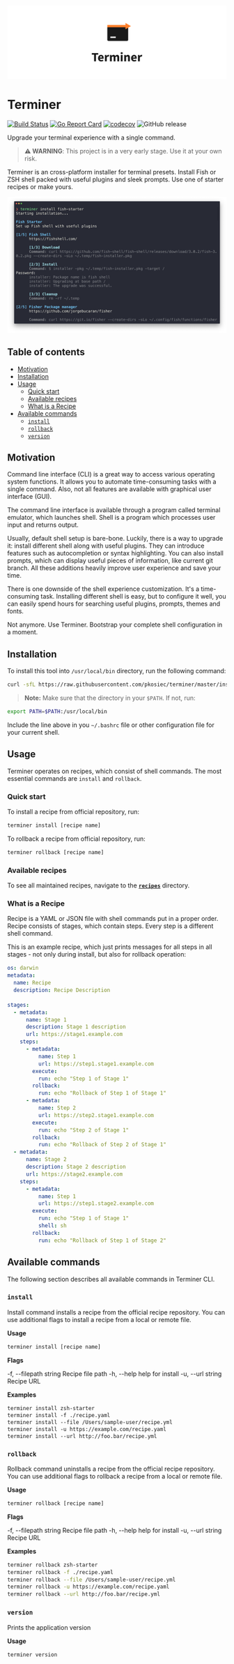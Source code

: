 ![Terminer](./assets/logo.png)

# Terminer

[![Build Status](https://travis-ci.com/pkosiec/terminer.svg?branch=master)](https://travis-ci.com/pkosiec/terminer) [![Go Report Card](https://goreportcard.com/badge/github.com/pkosiec/terminer)](https://goreportcard.com/report/github.com/pkosiec/terminer) [![codecov](https://codecov.io/gh/pkosiec/terminer/branch/master/graph/badge.svg)](https://codecov.io/gh/pkosiec/terminer) ![GitHub release](https://img.shields.io/github/release/pkosiec/terminer.svg)

Upgrade your terminal experience with a single command.

> **:warning: WARNING**: This project is in a very early stage. Use it at your own risk.

Terminer is an cross-platform installer for terminal presets. Install Fish or ZSH shell packed with useful plugins and sleek prompts. Use one of starter recipes or make yours.

![Screenshot](./assets/screenshot.png)

## Table of contents

- [Motivation](#motivation)
- [Installation](#installation)
- [Usage](#usage)
  - [Quick start](#quick-start)
  - [Available recipes](#available-recipes)
  - [What is a Recipe](#what-is-a-recipe)
- [Available commands](#available-commands)
  - [`install`](#install)
  - [`rollback`](#rollback)
  - [`version`](#version)

## Motivation

Command line interface (CLI) is a great way to access various operating system functions. It allows you to automate time-consuming tasks with a single command. Also, not all features are available with graphical user interface (GUI).

The command line interface is available through a program called terminal emulator, which launches shell. Shell is a program which processes user input and returns output.

Usually, default shell setup is bare-bone. Luckily, there is a way to upgrade it: install different shell along with useful plugins. They can introduce features such as autocompletion or syntax highlighting. You can also install prompts, which can display useful pieces of information, like current git branch. All these additions heavily improve user experience and save your time.

There is one downside of the shell experience customization. It's a time-consuming task. Installing different shell is easy, but to configure it well, you can easily spend hours for searching useful plugins, prompts, themes and fonts.

Not anymore. Use Terminer. Bootstrap your complete shell configuration in a moment.

## Installation

To install this tool into `/usr/local/bin` directory, run the following command:

```bash
curl -sfL https://raw.githubusercontent.com/pkosiec/terminer/master/install.sh | sh -s -- -b /usr/local/bin
```


> **Note:** Make sure that the directory in your `$PATH`. If not, run:
```bash
export PATH=$PATH:/usr/local/bin
```

Include the line above in you `~/.bashrc` file or other configuration file for your current shell.

## Usage

Terminer operates on recipes, which consist of shell commands.
The most essential commands are `install` and `rollback`.

### Quick start

To install a recipe from official repository, run:

```bash
terminer install [recipe name]
```

To rollback a recipe from official repository, run:

```bash
terminer rollback [recipe name]
```

### Available recipes

To see all maintained recipes, navigate to the [**`recipes`**](./recipes) directory.

### What is a Recipe

Recipe is a YAML or JSON file with shell commands put in a proper order. Recipe consists of stages, which contain steps. Every step is a different shell command.

This is an example recipe, which just prints messages for all steps in all stages - not only during install, but also for rollback operation:

```yaml
os: darwin
metadata:
  name: Recipe
  description: Recipe Description

stages:
  - metadata:
      name: Stage 1
      description: Stage 1 description
      url: https://stage1.example.com
    steps:
      - metadata:
          name: Step 1
          url: https://step1.stage1.example.com
        execute:
          run: echo "Step 1 of Stage 1"
        rollback:
          run: echo "Rollback of Step 1 of Stage 1"
      - metadata:
          name: Step 2
          url: https://step2.stage1.example.com
        execute:
          run: echo "Step 2 of Stage 1"
        rollback:
          run: echo "Rollback of Step 2 of Stage 1"
  - metadata:
      name: Stage 2
      description: Stage 2 description
      url: https://stage2.example.com
    steps:
      - metadata:
          name: Step 1
          url: https://step1.stage2.example.com
        execute:
          run: echo "Step 1 of Stage 1"
          shell: sh
        rollback:
          run: echo "Rollback of Step 1 of Stage 2"
```

## Available commands

The following section describes all available commands in Terminer CLI.

### `install`

Install command installs a recipe from the official recipe repository. You can use additional flags to install a recipe from a local or remote file.

**Usage**

```bash
terminer install [recipe name]
```

**Flags**

  -f, --filepath string   Recipe file path
  -h, --help              help for install
  -u, --url string        Recipe URL

**Examples**

```
terminer install zsh-starter
terminer install -f ./recipe.yaml
terminer install --file /Users/sample-user/recipe.yml
terminer install -u https://example.com/recipe.yaml
terminer install --url http://foo.bar/recipe.yml
```

### `rollback`

Rollback command uninstalls a recipe from the official recipe repository. You can use additional flags to rollback a recipe from a local or remote file.

**Usage**

```bash
terminer rollback [recipe name]
```

**Flags**

  -f, --filepath string   Recipe file path
  -h, --help              help for install
  -u, --url string        Recipe URL

**Examples**

```bash
terminer rollback zsh-starter
terminer rollback -f ./recipe.yaml
terminer rollback --file /Users/sample-user/recipe.yml
terminer rollback -u https://example.com/recipe.yaml
terminer rollback --url http://foo.bar/recipe.yml
```

### `version`

Prints the application version

**Usage**

```bash
terminer version
```
